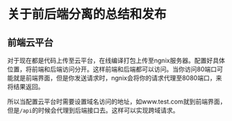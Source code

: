 #  关于前后端分离的总结和发布



##  前端云平台

对于现在都是代码上传至云平台，在线编译打包上传至ngnix服务器。配置好具体位置，将前端和后端访问分开。这样前端和后端都可以访问。当你访问80端口可能就是前端界面，但是你发送请求时，ngnix会将你的请求代理至8080端口，来将结果返回。     

所以当配置云平台时需要设置域名访问的地址，如www.test.com就到前端界面，但是`/api`的时候会代理到后端接口去。这样可以实现跨域请求。